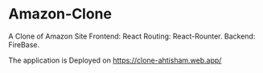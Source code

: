# Amazon-Clone
A Clone of Amazon Site
Frontend: React
Routing: React-Rounter.
Backend: FireBase. 


The application is Deployed on 
https://clone-ahtisham.web.app/
